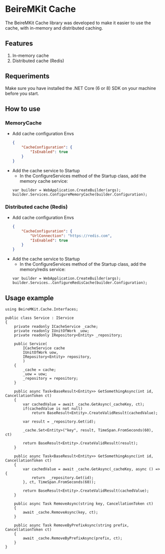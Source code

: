 # BeireMKit Cache
The BeireMKit Cache library was developed to make it easier to use the cache, with in-memory and distributed caching.

## Features
1. In-memory cache
2. Distributed cache (Redis)

## Requeriments
Make sure you have installed the .NET Core (6 or 8) SDK on your machine before you start.

## How to use

### MemoryCache
* Add cache configuration Envs
    ```Json
    {
        "CacheConfiguration": {
            "IsEnabled": true
        }
    }
    ```
* Add the cache service to Startup
	* In the ConfigureServices method of the Startup class, add the memory cache service: 
    ```
    var builder = WebApplication.CreateBuilder(args);
    builder.Services.ConfigureMemoryCache(builder.Configuration);
    ```

### Distributed cache (Redis)
* Add cache configuration Envs
    ```Json
    {
        "CacheConfiguration": {
	        "UrlConnection": "https://redis.com",
            "IsEnabled": true
        }
    }
    ```
* Add the cache service to Startup
	* In the ConfigureServices method of the Startup class, add the memory/redis service: 
    ```
    var builder = WebApplication.CreateBuilder(args);
    builder.Services..ConfigureRedisCache(builder.Configuration);
    ```

## Usage example
	using BeireMKit.Cache.Interfaces;
	
    public class Service : IService
    {
        private readonly ICacheService _cache;
        private readonly IUnitOfWork _uow;
        private readonly IRepository<Entity> _repository;

        public Service(
            ICacheService cache
            IUnitOfWork uow,
            IRepository<Entity> repository,
            )
        {
            _cache = cache;
            _uow = uow;
            _repository = repository;
        }

        public async Task<BaseResult<Entity>> GetSomethingAsync(int id, CancellationToken ct)
        {
            var cachedValue = await _cache.GetAsync(_cacheKey, ct);
            if(cachedValue is not null)
                return BaseResult<Entity>.CreateValidResult(cachedValue);
            
            var result = _repository.Get(id);
 
            _cache.Set<Entity>("key", result, TimeSpan.FromSeconds(60), ct)
 
            return BaseResult<Entity>.CreateValidResult(result);
        }

        public async Task<BaseResult<Entity>> GetSomethingAsync(int id, CancellationToken ct)
        {
            var cachedValue = await _cache.GetAsync(_cacheKey, async () => {
                return  _repository.Get(id);
            }, ct, TimeSpan.FromSeconds(60));
            
            return BaseResult<Entity>.CreateValidResult(cachedValue);
        }

        public async Task RemoveAsync(string key, CancellationToken ct)
        {
            await _cache.RemoveAsync(key, ct);
        }

        public async Task RemoveByPrefixAsync(string prefix, CancellationToken ct)
        {
            await _cache.RemoveByPrefixAsync(prefix, ct);
        }
    }